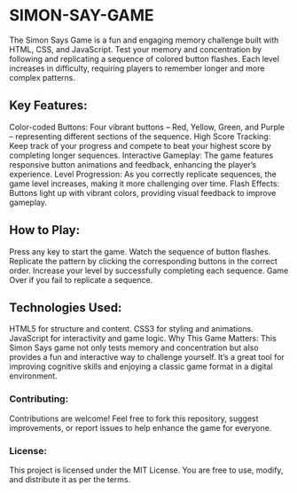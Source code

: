 # SIMON-SAY-GAME
 
The Simon Says Game is a fun and engaging memory challenge built with HTML, CSS, and JavaScript. Test your memory and concentration by following and replicating a sequence of colored button flashes. Each level increases in difficulty, requiring players to remember longer and more complex patterns.

## Key Features:
Color-coded Buttons: Four vibrant buttons – Red, Yellow, Green, and Purple – representing different sections of the sequence.
High Score Tracking: Keep track of your progress and compete to beat your highest score by completing longer sequences.
Interactive Gameplay: The game features responsive button animations and feedback, enhancing the player’s experience.
Level Progression: As you correctly replicate sequences, the game level increases, making it more challenging over time.
Flash Effects: Buttons light up with vibrant colors, providing visual feedback to improve gameplay.

## How to Play:
Press any key to start the game.
Watch the sequence of button flashes.
Replicate the pattern by clicking the corresponding buttons in the correct order.
Increase your level by successfully completing each sequence.
Game Over if you fail to replicate a sequence.
## Technologies Used:
HTML5 for structure and content.
CSS3 for styling and animations.
JavaScript for interactivity and game logic.
Why This Game Matters:
This Simon Says game not only tests memory and concentration but also provides a fun and interactive way to challenge yourself. It’s a great tool for improving cognitive skills and enjoying a classic game format in a digital environment.

### Contributing:
Contributions are welcome! Feel free to fork this repository, suggest improvements, or report issues to help enhance the game for everyone.

### License:
This project is licensed under the MIT License. You are free to use, modify, and distribute it as per the terms.

